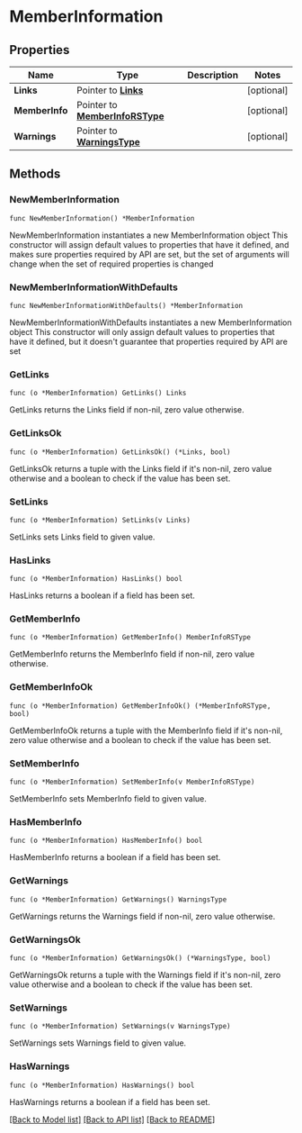 # MemberInformation

## Properties

Name | Type | Description | Notes
------------ | ------------- | ------------- | -------------
**Links** | Pointer to [**Links**](Links.md) |  | [optional] 
**MemberInfo** | Pointer to [**MemberInfoRSType**](MemberInfoRSType.md) |  | [optional] 
**Warnings** | Pointer to [**WarningsType**](WarningsType.md) |  | [optional] 

## Methods

### NewMemberInformation

`func NewMemberInformation() *MemberInformation`

NewMemberInformation instantiates a new MemberInformation object
This constructor will assign default values to properties that have it defined,
and makes sure properties required by API are set, but the set of arguments
will change when the set of required properties is changed

### NewMemberInformationWithDefaults

`func NewMemberInformationWithDefaults() *MemberInformation`

NewMemberInformationWithDefaults instantiates a new MemberInformation object
This constructor will only assign default values to properties that have it defined,
but it doesn't guarantee that properties required by API are set

### GetLinks

`func (o *MemberInformation) GetLinks() Links`

GetLinks returns the Links field if non-nil, zero value otherwise.

### GetLinksOk

`func (o *MemberInformation) GetLinksOk() (*Links, bool)`

GetLinksOk returns a tuple with the Links field if it's non-nil, zero value otherwise
and a boolean to check if the value has been set.

### SetLinks

`func (o *MemberInformation) SetLinks(v Links)`

SetLinks sets Links field to given value.

### HasLinks

`func (o *MemberInformation) HasLinks() bool`

HasLinks returns a boolean if a field has been set.

### GetMemberInfo

`func (o *MemberInformation) GetMemberInfo() MemberInfoRSType`

GetMemberInfo returns the MemberInfo field if non-nil, zero value otherwise.

### GetMemberInfoOk

`func (o *MemberInformation) GetMemberInfoOk() (*MemberInfoRSType, bool)`

GetMemberInfoOk returns a tuple with the MemberInfo field if it's non-nil, zero value otherwise
and a boolean to check if the value has been set.

### SetMemberInfo

`func (o *MemberInformation) SetMemberInfo(v MemberInfoRSType)`

SetMemberInfo sets MemberInfo field to given value.

### HasMemberInfo

`func (o *MemberInformation) HasMemberInfo() bool`

HasMemberInfo returns a boolean if a field has been set.

### GetWarnings

`func (o *MemberInformation) GetWarnings() WarningsType`

GetWarnings returns the Warnings field if non-nil, zero value otherwise.

### GetWarningsOk

`func (o *MemberInformation) GetWarningsOk() (*WarningsType, bool)`

GetWarningsOk returns a tuple with the Warnings field if it's non-nil, zero value otherwise
and a boolean to check if the value has been set.

### SetWarnings

`func (o *MemberInformation) SetWarnings(v WarningsType)`

SetWarnings sets Warnings field to given value.

### HasWarnings

`func (o *MemberInformation) HasWarnings() bool`

HasWarnings returns a boolean if a field has been set.


[[Back to Model list]](../README.md#documentation-for-models) [[Back to API list]](../README.md#documentation-for-api-endpoints) [[Back to README]](../README.md)


